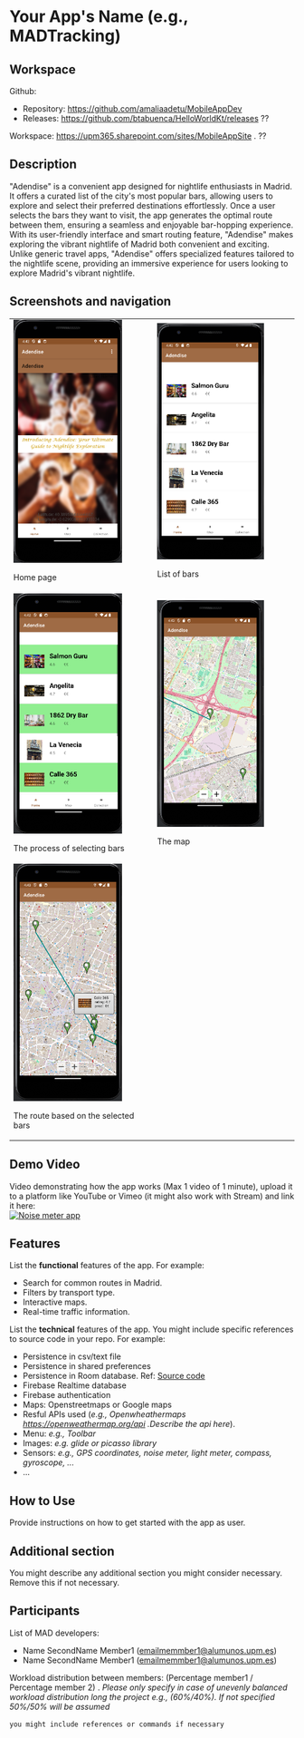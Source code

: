 # Your App's Name (e.g., MADTracking)

## Workspace 
Github:  
- Repository: https://github.com/amaliaadetu/MobileAppDev   
- Releases: https://github.com/btabuenca/HelloWorldKt/releases   ??

Workspace: https://upm365.sharepoint.com/sites/MobileAppSite .  ??
  

## Description
"Adendise" is a convenient app designed for nightlife enthusiasts in Madrid. It offers a curated list of the city's most popular bars, allowing users to explore and select their preferred destinations effortlessly. Once a user selects the bars they want to visit, the app generates the optimal route between them, ensuring a seamless and enjoyable bar-hopping experience. With its user-friendly interface and smart routing feature, "Adendise" makes exploring the vibrant nightlife of Madrid both convenient and exciting. 
Unlike generic travel apps, "Adendise" offers specialized features tailored to the nightlife scene, providing an immersive experience for users looking to explore Madrid's vibrant nightlife.

## Screenshots and navigation

<table>
  <tr>
    <td>
      <img src="img/img1.png" width="80%" alt="Describe here image 1"/>
      <p align="left">Home page</p>
    </td>
    <td>
      <img src="img/img2.png" width="80%" alt="Describe here image 2"/>
      <p align="left">List of bars</p>
    </td>
  </tr>
  <tr>
    <td>
      <img src="img/img3.png" width="80%" alt="Describe here image 3"/>
      <p align="left">The process of selecting bars</p>
    </td>
    <td>
      <img src="img/img4.png" width="80%" alt="Describe here image 4"/>
      <p align="left">The map</p>
    </td>
  </tr>
  <tr>
    <td>
      <img src="img/img5.png" width="80%" alt="Describe here image 5"/>
      <p align="left">The route based on the selected bars</p>
    </td>
    <td>
    </td>
  </tr>
</table>



## Demo Video
Video demonstrating how the app works (Max 1 video of 1 minute), upload it to a platform like YouTube or Vimeo (it might also work with Stream) and link it here:  
<a href="https://vimeo.com/410664338?share=copy">
<img src="img/thumb.png" alt="Noise meter app" width="100" /> 
</a>

## Features
List the **functional** features of the app. For example:
- Search for common routes in Madrid.
- Filters by transport type.
- Interactive maps.
- Real-time traffic information.

List the **technical** features of the app. You might include specific references to source code
in your repo. For example:
- Persistence in csv/text file
- Persistence in shared preferences
- Persistence in Room database. Ref: [Source code](https://github.com/btabuenca/HelloWorldKt/blob/268a3367296238c76ec1baa18d0b5d268a49235f/app/src/main/java/es/upm/btb/helloworldkt/persistence/room/LocationEntity.kt#L6 "LocationEntity")
- Firebase Realtime database
- Firebase authentication
- Maps: Openstreetmaps or Google maps
- Resful APIs used (*e.g., Openwheathermaps https://openweathermap.org/api .Describe the api here*). 
- Menu: *e.g., Toolbar*
- Images: *e.g. glide or picasso library*
- Sensors: *e.g., GPS coordinates, noise meter, light meter, compass, gyroscope, ...* 
- ...

## How to Use
Provide instructions on how to get started with the app as user. 

## Additional section
You might describe any additional section you might consider necessary. Remove this if not necessary.

## Participants
List of MAD developers:
- Name SecondName Member1 (emailmemmber1@alumunos.upm.es)
- Name SecondName Member1 (emailmemmber1@alumunos.upm.es)  


Workload distribution between members: (Percentage member1 / Percentage member 2) . *Please only specify in case of unevenly balanced workload distribution long the project e.g., (60%/40%). If not specified 50%/50% will be assumed*

```bash
you might include references or commands if necessary
